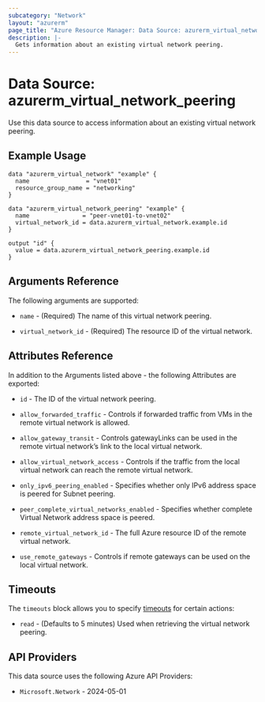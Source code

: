 ```yaml
---
subcategory: "Network"
layout: "azurerm"
page_title: "Azure Resource Manager: Data Source: azurerm_virtual_network_peering"
description: |-
  Gets information about an existing virtual network peering.
---
```


# Data Source: azurerm_virtual_network_peering

Use this data source to access information about an existing virtual network peering.

## Example Usage

```hcl
data "azurerm_virtual_network" "example" {
  name                = "vnet01"
  resource_group_name = "networking"
}

data "azurerm_virtual_network_peering" "example" {
  name               = "peer-vnet01-to-vnet02"
  virtual_network_id = data.azurerm_virtual_network.example.id
}

output "id" {
  value = data.azurerm_virtual_network_peering.example.id
}
```

## Arguments Reference

The following arguments are supported:

* `name` - (Required) The name of this virtual network peering.

* `virtual_network_id` - (Required) The resource ID of the virtual network.  

## Attributes Reference

In addition to the Arguments listed above - the following Attributes are exported: 

* `id` - The ID of the virtual network peering.

* `allow_forwarded_traffic` - Controls if forwarded traffic from VMs in the remote virtual network is allowed.

* `allow_gateway_transit` - Controls gatewayLinks can be used in the remote virtual network’s link to the local virtual network.

* `allow_virtual_network_access` - Controls if the traffic from the local virtual network can reach the remote virtual network.

* `only_ipv6_peering_enabled` - Specifies whether only IPv6 address space is peered for Subnet peering.

* `peer_complete_virtual_networks_enabled` - Specifies whether complete Virtual Network address space is peered.

* `remote_virtual_network_id` - The full Azure resource ID of the remote virtual network.

* `use_remote_gateways` - Controls if remote gateways can be used on the local virtual network.

## Timeouts

The `timeouts` block allows you to specify [timeouts](https://developer.hashicorp.com/terraform/language/resources/configure#define-operation-timeouts) for certain actions:

* `read` - (Defaults to 5 minutes) Used when retrieving the virtual network peering.

## API Providers
<!-- This section is generated, changes will be overwritten -->
This data source uses the following Azure API Providers:

* `Microsoft.Network` - 2024-05-01
